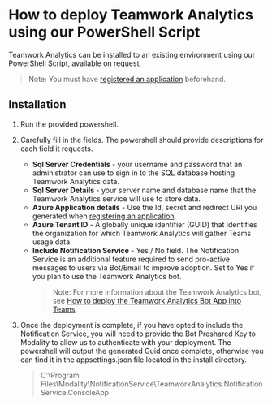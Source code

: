 # How to deploy Teamwork Analytics using our PowerShell Script

Teamwork Analytics can be installed to an existing environment using our PowerShell Script, available on request.

> Note: You must have [registered an application](registerapplication.md) beforehand.

## Installation

1. Run the provided powershell.

2. Carefully fill in the fields. The powershell should provide descriptions for each field it requests.
    - **Sql Server Credentials** - your username and password that an administrator can use to sign in to the SQL database hosting Teamwork Analytics data. 
    - **Sql Server Details** - your server name and database name that the Teamwork Analytics service will use to store data. 
    - **Azure Application details** - Use the Id, secret and redirect URI you generated when [registering an application](registerapplication.md).
    - **Azure Tenant ID** - A globally unique identifier (GUID) that identifies the organization for which Teamwork Analytics will gather Teams usage data.
    - **Include Notification Service** - Yes / No field. The Notification Service is an additional feature required to send pro-active messages to users via Bot/Email to improve adoption. Set to Yes if you plan to use the Teamwork Analytics bot. 
      > Note: For more information about the Teamwork Analytics bot, see [How to deploy the Teamwork Analytics Bot App into Teams](deployteamsapp.md).
3. Once the deployment is complete, if you have opted to include the Notification Service, you will need to provide the Bot Preshared Key to Modality to allow us to authenticate with your deployment. The powershell will output the generated Guid once complete, otherwise you can find it in the appsettings.json file located in the install directory.
    >C:\Program Files\Modality\NotificationService\TeamworkAnalytics.NotificationService.ConsoleApp